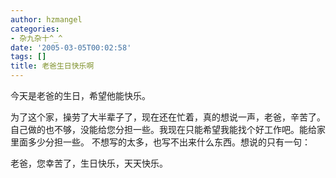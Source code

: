 ```yaml
---
author: hzmangel
categories:
- 杂九杂十^_^
date: '2005-03-05T00:02:58'
tags: []
title: 老爸生日快乐啊
---
```

今天是老爸的生日，希望他能快乐。


为了这个家，操劳了大半辈子了，现在还在忙着，真的想说一声，老爸，辛苦了。
自己做的也不够，没能给您分担一些。我现在只能希望我能找个好工作吧。能给家里面多少分担一些。
不想写的太多，也写不出来什么东西。想说的只有一句：

老爸，您幸苦了，生日快乐，天天快乐。
